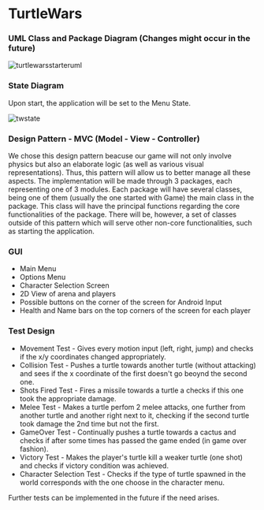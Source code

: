 # TurtleWars

### UML Class and Package Diagram (Changes might occur in the future)

![turtlewarsstarteruml](https://user-images.githubusercontent.com/32617691/39407842-9e12988a-4bc4-11e8-9151-e1b7a548b763.png)

### State Diagram

Upon start, the application will be set to the Menu State.

![twstate](https://user-images.githubusercontent.com/32617691/39408569-56b7acf8-4bd0-11e8-8995-3b08654fff38.png)

### Design Pattern - MVC (Model - View - Controller)

We chose this design pattern beacuse our game will not only involve physics but also an elaborate logic (as well as various visual representations). Thus, this pattern will allow us to better manage all these aspects.
The implementation will be made through 3 packages, each representing one of 3 modules. Each package will have several classes, being one of them (usually the one started with Game) the main class in the package. This class will have the principal functions regarding the core functionalities of the package. There will be, however, a set of classes outside of this pattern which will serve other non-core functionalities, such as starting the application.

### GUI

* Main Menu
* Options Menu
* Character Selection Screen
* 2D View of arena and players
* Possible buttons on the corner of the screen for Android Input
* Health and Name bars on the top corners of the screen for each player

### Test Design

* Movement Test - Gives every motion input (left, right, jump) and checks if the x/y coordinates changed appropriately.
* Collision Test - Pushes a turtle towards another turtle (without attacking) and sees if the x coordinate of the first doesn't go beoynd the second one.
* Shots Fired Test - Fires a missile towards a turtle a checks if this one took the appropriate damage.
* Melee Test - Makes a turtle perfom 2 melee attacks, one further from another turtle and another right next to it, checking if the second turtle took damage the 2nd time but not the first.
* GameOver Test - Continually pushes a turtle towards a cactus and checks if after some times has passed the game ended (in game over fashion).
* Victory Test - Makes the player's turtle kill a weaker turtle (one shot) and checks if victory condition was achieved.
* Character Selection Test - Checks if the type of turtle spawned in the world corresponds with the one choose in the character menu.

Further tests can be implemented in the future if the need arises.
